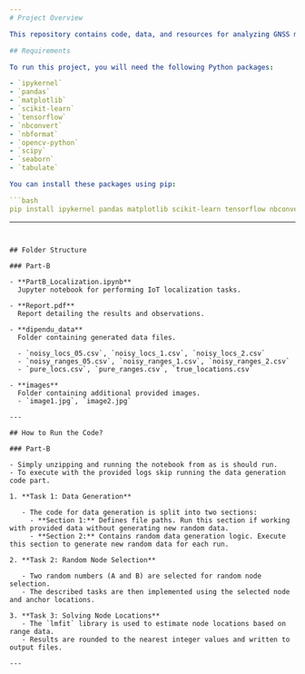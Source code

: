 ```yaml
---
# Project Overview

This repository contains code, data, and resources for analyzing GNSS measurements and performing localization tasks. The folder structure after unzipping the provided zip file is as follows:

## Requirements

To run this project, you will need the following Python packages:

- `ipykernel`
- `pandas`
- `matplotlib`
- `scikit-learn`
- `tensorflow`
- `nbconvert`
- `nbformat`
- `opencv-python`
- `scipy`
- `seaborn`
- `tabulate`

You can install these packages using pip:

```bash
pip install ipykernel pandas matplotlib scikit-learn tensorflow nbconvert nbformat opencv-python scipy seaborn tabulate
```

---
```


## Folder Structure

### Part-B

- **PartB_Localization.ipynb**  
  Jupyter notebook for performing IoT localization tasks.

- **Report.pdf**  
  Report detailing the results and observations.

- **dipendu_data**  
  Folder containing generated data files.

  - `noisy_locs_05.csv`, `noisy_locs_1.csv`, `noisy_locs_2.csv`
  - `noisy_ranges_05.csv`, `noisy_ranges_1.csv`, `noisy_ranges_2.csv`
  - `pure_locs.csv`, `pure_ranges.csv`, `true_locations.csv`

- **images**  
  Folder containing additional provided images.
  - `image1.jpg`, `image2.jpg`

---

## How to Run the Code?

### Part-B

- Simply unzipping and running the notebook from as is should run.
- To execute with the provided logs skip running the data generation code part.

1. **Task 1: Data Generation**

   - The code for data generation is split into two sections:
     - **Section 1:** Defines file paths. Run this section if working with provided data without generating new random data.
     - **Section 2:** Contains random data generation logic. Execute this section to generate new random data for each run.

2. **Task 2: Random Node Selection**

   - Two random numbers (A and B) are selected for random node selection.
   - The described tasks are then implemented using the selected node and anchor locations.

3. **Task 3: Solving Node Locations**
   - The `lmfit` library is used to estimate node locations based on range data.
   - Results are rounded to the nearest integer values and written to output files.

---
